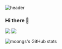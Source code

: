 ![header](https://capsule-render.vercel.app/api?type=waving&color=timeAuto&height=300&section=header&text=ChansolMoon%20&fontSize=90)

### Hi there 👋
<img src="https://img.shields.io/badge/Python-3766AB?style=flat-square&logo=Python&logoColor=white"/></a>
<img src="https://img.shields.io/badge/Python-3766AB?style=flat-square&logo=Python&logoColor=white"/></a>

![moongs's GitHub stats](https://github-readme-stats.vercel.app/api?username=mooncs&count_private=true&show_icons=true&theme=onedark)

<!--
**mooncs/mooncs** is a ✨ _special_ ✨ repository because its `README.md` (this file) appears on your GitHub profile.

Here are some ideas to get you started:

- 🔭 I’m currently working on ...
- 🌱 I’m currently learning ...
- 👯 I’m looking to collaborate on ...
- 🤔 I’m looking for help with ...
- 💬 Ask me about ...
- 📫 How to reach me: ...
- 😄 Pronouns: ...
- ⚡ Fun fact: ...
-->
